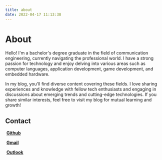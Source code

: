 ```yaml
---
title: about
date: 2022-04-17 11:13:38
---
```


# About

Hello! I'm a bachelor's degree graduate in the field of communication engineering, currently navigating the professional world. I have a strong passion for technology and enjoy delving into various areas such as computer languages, application development, game development, and embedded hardware.

In my blog, you'll find diverse content covering these fields. I love sharing experiences and knowledge with fellow tech enthusiasts and engaging in discussions about emerging trends and cutting-edge technologies. If you share similar interests, feel free to visit my blog for mutual learning and growth!

## Contact

​	**[Github](https://github.com/ZvoZve)**

​	**[Gmail](zvozve@Gmail.com)**

​	**[Outlook](zvozve@outlook.com)**
